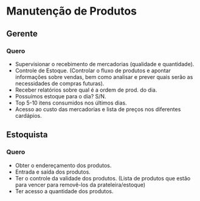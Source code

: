 # Manutenção de Produtos

## Gerente

### Quero

- Supervisionar o recebimento de mercadorias (qualidade e quantidade).
- Controle de Estoque. (Controlar o fluxo de produtos e apontar informações sobre vendas, bem como analisar e prever quais serão as necessidades de compras futuras).
- Receber relatórios sobre qual é a ordem de prod. do dia.
- Possuímos estoque para o dia? S/N.
- Top 5-10 itens consumidos nos últimos dias.
- Acesso ao custo das mercadorias e lista de preços nos diferentes cardápios.

## Estoquista

### Quero

- Obter o endereçamento dos produtos.
- Entrada e saída dos produtos.
- Ter o controle da validade dos produtos. (Lista de produtos que estão para vencer para removê-los da prateleira/estoque)
- Ter acesso a quantidade dos produtos.

